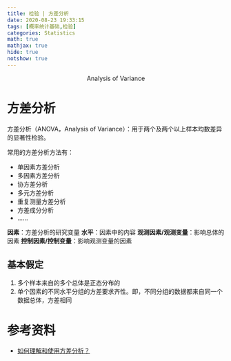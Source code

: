```yaml
---
title: 检验 | 方差分析
date: 2020-08-23 19:33:15
tags: [概率统计基础,检验]
categories: Statistics
math: true
mathjax: true
hide: true
notshow: true
---
```


<center>Analysis of Variance</center>
<!--more-->

# 方差分析
方差分析（ANOVA，Analysis of Variance）：用于两个及两个以上样本均数差异的显著性检验。

常用的方差分析方法有：
- 单因素方差分析
- 多因素方差分析
- 协方差分析
- 多元方差分析
- 重复测量方差分析
- 方差成分分析
- ……

**因素**：方差分析的研究变量
**水平**：因素中的内容
**观测因素/观测变量**：影响总体的因素
**控制因素/控制变量**：影响观测变量的因素

## 基本假定
1. 多个样本来自的多个总体是正态分布的
2. 单个因素的不同水平分组的方差要求齐性。即，不同分组的数据都来自同一个数据总体，方差相同

# 参考资料
- [如何理解和使用方差分析？](https://zhuanlan.zhihu.com/p/49479042)